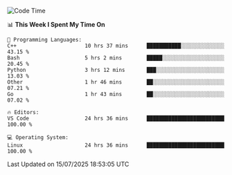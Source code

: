 
<!--START_SECTION:waka-->
![Code Time](http://img.shields.io/badge/Code%20Time-3%2C601%20hrs-blue)

📊 **This Week I Spent My Time On** 

```text
💬 Programming Languages: 
C++                      10 hrs 37 mins      ███████████░░░░░░░░░░░░░░   43.15 % 
Bash                     5 hrs 2 mins        █████░░░░░░░░░░░░░░░░░░░░   20.45 % 
Python                   3 hrs 12 mins       ███░░░░░░░░░░░░░░░░░░░░░░   13.03 % 
Other                    1 hr 46 mins        ██░░░░░░░░░░░░░░░░░░░░░░░   07.21 % 
Go                       1 hr 43 mins        ██░░░░░░░░░░░░░░░░░░░░░░░   07.02 % 

🔥 Editors: 
VS Code                  24 hrs 36 mins      █████████████████████████   100.00 % 

💻 Operating System: 
Linux                    24 hrs 36 mins      █████████████████████████   100.00 % 
```


 Last Updated on 15/07/2025 18:53:05 UTC
<!--END_SECTION:waka-->


